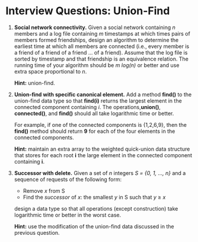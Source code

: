 # Interview Questions: Union-Find

1. **Social network connectivity.** Given a social network containing _n_ members and a log file containing _m_ timestamps at which times pairs of members formed friendships, design an algorithm to determine the earliest time at which all members are connected (i.e., every member is a friend of a friend of a friend ... of a friend). Assume that the log file is sorted by timestamp and that friendship is an equivalence relation. The running time of your algorithm should be _m log(n)_ or better and use extra space proportional to _n_.

   **Hint:** union-find.

2. **Union-find with specific canonical element.** Add a method **find()** to the union-find data type so that **find(i)** returns the largest element in the connected component containing _i_. The operations,**union()**, **connected()**, and **find()** should all take logarithmic time or better.

   For example, if one of the connected components is {1,2,6,9}, then the **find()** method should return **9** for each of the four elements in the connected components.

   **Hint:** maintain an extra array to the weighted quick-union data structure that stores for each root **i** the large element in the connected component containing **i**.

3. **Successor with delete.** Given a set of _n_ integers _S = {0, 1, ..., n}_ and a sequence of requests of the following form:

   - Remove _x_ from S
   - Find the _successor_ of _x_: the smallest _y_ in S such that _y_ ≥ _x_

   design a data type so that all operations (except construction) take logarithmic time or better in the worst case.

   **Hint:** use the modification of the union-find data discussed in the previous question.

